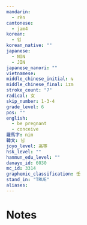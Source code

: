 ```yaml
---
mandarin:
  - rèn
cantonese:
  - jam4
korean:
  - 임
korean_native: ""
japanese:
  - NIN
  - JIN
japanese_nanori: ""
vietnamese:
middle_chinese_initial: ȵ
middle_chinese_final: iɪm
stroke_count: "7"
radical: 女
skip_number: 1-3-4
grade_level: 6
pos: ""
english:
  - be pregnant
  - conceive
羅馬字: nim
韓文: 님
joyo_level: 高等
hsk_level: ""
hanmun_edu_level: ""
danayo_id: 6030
mc_id: 3314
graphemic_classification: 壬
stand_in: "TRUE"
aliases:
---
```


# Notes
